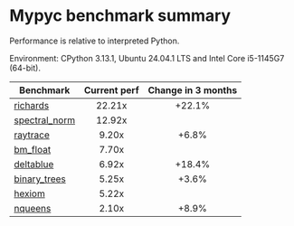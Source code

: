 # Mypyc benchmark summary

Performance is relative to interpreted Python.

Environment: CPython 3.13.1, Ubuntu 24.04.1 LTS and Intel Core i5-1145G7 (64-bit).

| Benchmark | Current perf | Change in 3 months |
| --- | :---: | :---: |
| [richards](benchmarks/richards.md) | 22.21x | +22.1% |
| [spectral_norm](benchmarks/spectral_norm.md) | 12.92x |  |
| [raytrace](benchmarks/raytrace.md) | 9.20x | +6.8% |
| [bm_float](benchmarks/bm_float.md) | 7.70x |  |
| [deltablue](benchmarks/deltablue.md) | 6.92x | +18.4% |
| [binary_trees](benchmarks/binary_trees.md) | 5.25x | +3.6% |
| [hexiom](benchmarks/hexiom.md) | 5.22x |  |
| [nqueens](benchmarks/nqueens.md) | 2.10x | +8.9% |
